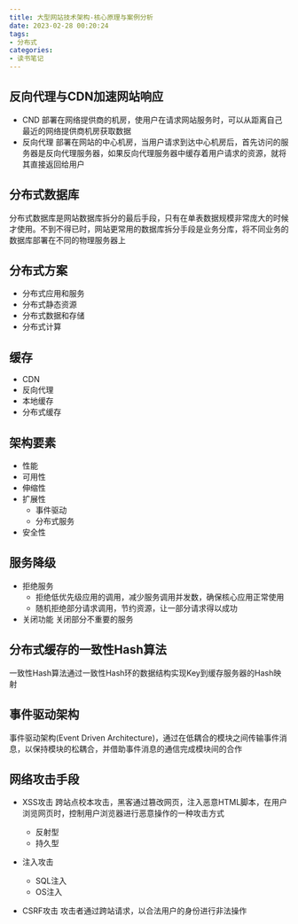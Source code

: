 ```yaml
---
title: 大型网站技术架构-核心原理与案例分析
date: 2023-02-28 00:20:24
tags:
- 分布式
categories:
- 读书笔记
---
```




## 反向代理与CDN加速网站响应

* CND 部署在网络提供商的机房，使用户在请求网站服务时，可以从距离自己最近的网络提供商机房获取数据
* 反向代理 部署在网站的中心机房，当用户请求到达中心机房后，首先访问的服务器是反向代理服务器，如果反向代理服务器中缓存着用户请求的资源，就将其直接返回给用户

## 分布式数据库

分布式数据库是网站数据库拆分的最后手段，只有在单表数据规模非常庞大的时候才使用。不到不得已时，网站更常用的数据库拆分手段是业务分库，将不同业务的数据库部署在不同的物理服务器上

## 分布式方案

* 分布式应用和服务
* 分布式静态资源
* 分布式数据和存储
* 分布式计算

## 缓存

* CDN
* 反向代理
* 本地缓存
* 分布式缓存

## 架构要素

* 性能
* 可用性
* 伸缩性
* 扩展性
  * 事件驱动
  * 分布式服务
* 安全性

## 服务降级

* 拒绝服务
  * 拒绝低优先级应用的调用，减少服务调用并发数，确保核心应用正常使用
  * 随机拒绝部分请求调用，节约资源，让一部分请求得以成功
* 关闭功能 关闭部分不重要的服务

## 分布式缓存的一致性Hash算法

一致性Hash算法通过一致性Hash环的数据结构实现Key到缓存服务器的Hash映射

## 事件驱动架构

事件驱动架构(Event Driven Architecture)，通过在低耦合的模块之间传输事件消息，以保持模块的松耦合，并借助事件消息的通信完成模块间的合作

## 网络攻击手段

* XSS攻击 跨站点校本攻击，黑客通过篡改网页，注入恶意HTML脚本，在用户浏览网页时，控制用户浏览器进行恶意操作的一种攻击方式
  * 反射型
  * 持久型
* 注入攻击
  * SQL注入
  * OS注入

* CSRF攻击 攻击者通过跨站请求，以合法用户的身份进行非法操作
